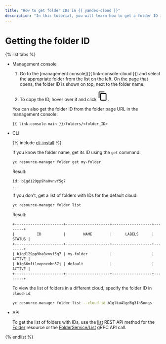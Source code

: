 ```yaml
---
title: "How to get folder IDs in {{ yandex-cloud }}"
description: "In this tutorial, you will learn how to get a folder ID in {{ yandex-cloud }}."
---
```


# Getting the folder ID

{% list tabs %}

- Management console

   1. Go to the [management console]({{ link-console-cloud }}) and select the appropriate folder from the list on the left. On the page that opens, the folder ID is shown on top, next to the folder name.

   1. To copy the ID, hover over it and click ![image](../../../_assets/copy.svg).

   You can also get the folder ID from the folder page URL in the management console:

   ```
   {{ link-console-main }}/folders/<folder_ID>
   ```

- CLI

   {% include [cli-install](../../../_includes/cli-install.md) %}

   If you know the folder name, get its ID using the `get` command:

   ```bash
   yc resource-manager folder get my-folder
   ```

   Result:

   ```
   id: b1gd129pp9ha0vnvf5g7
   ...
   ```

   If you don't, get a list of folders with IDs for the default cloud:

   ```bash
   yc resource-manager folder list
   ```

   Result:

   ```
   +----------------------+--------------------+------------------+--------+
   |          ID          |        NAME        |      LABELS      | STATUS |
   +----------------------+--------------------+------------------+--------+
   | b1gd129pp9ha0vnvf5g7 | my-folder          |                  | ACTIVE |
   | b1g66mft1vopnevbn57j | default            |                  | ACTIVE |
   +----------------------+--------------------+------------------+--------+
   ```

   To view the list of folders in a different cloud, specify the folder ID in `cloud-id`:

   ```bash
   yc resource-manager folder list --cloud-id b1glku4lgd6g31h5onqs
   ```

- API

   To get the list of folders with IDs, use the [list](../../api-ref/Folder/list.md) REST API method for the [Folder](../../api-ref/Folder/index.md) resource or the [FolderService/List](../../api-ref/grpc/folder_service.md#List) gRPC API call.

{% endlist %}
